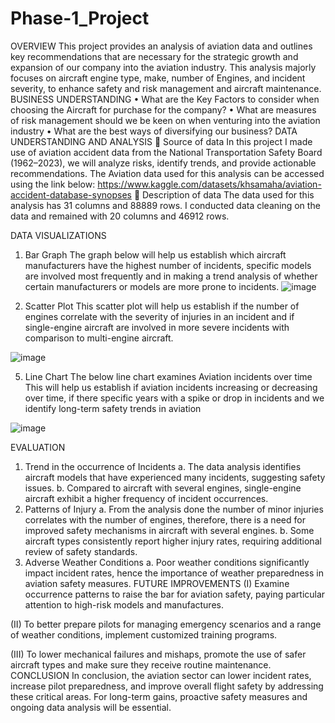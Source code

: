 # Phase-1_Project
OVERVIEW
This project provides an analysis of aviation data and outlines key recommendations that are necessary for the strategic growth and expansion of our company into the aviation industry. This analysis majorly focuses on aircraft engine type, make, number of Engines, and incident severity, to enhance safety and risk management and aircraft maintenance. 
BUSINESS UNDERSTANDING 
•	What are the Key Factors to consider when choosing the Aircraft for purchase for the company?
•	What are measures of risk management should we be keen on when venturing into the aviation industry
•	What are the best ways of diversifying our business?
DATA UNDERSTANDING AND ANALYSIS
	Source of data
In this project I made use of aviation accident data from the National Transportation Safety Board (1962–2023), we will analyze risks, identify trends, and provide actionable recommendations.
The Aviation data used for this analysis can be accessed using the link below: https://www.kaggle.com/datasets/khsamaha/aviation-accident-database-synopses
	Description of data
The data used for this analysis has 31 columns and 88889 rows. I conducted data cleaning on the data and remained with 20 columns and 46912 rows.

DATA VISUALIZATIONS 
1)	Bar Graph 
The graph below will help us establish which  aircraft manufacturers have the highest number of incidents, specific models are involved most frequently and in making a trend analysis of whether certain manufacturers or models are more prone to incidents.
![image](https://github.com/user-attachments/assets/8a47764e-0e2a-4c57-a507-c2f52fbada5f)


 
3)	Scatter Plot 
This scatter plot will help us establish if the number of engines  correlate with the severity of injuries in an incident and if single-engine aircraft are involved in more severe incidents with comparison to multi-engine aircraft.

 ![image](https://github.com/user-attachments/assets/28cc3f03-1494-4a27-813f-4cc9b2f32720)

5)	Line Chart
The below line chart examines Aviation incidents over time 
This will help us establish if aviation incidents increasing or decreasing over time, if there specific years with a spike or drop in incidents and we identify long-term safety trends in aviation

 ![image](https://github.com/user-attachments/assets/46df26ab-4b57-481c-9d18-344782936be6)


EVALUATION
1.	Trend in the occurrence of Incidents
a.	The data analysis identifies aircraft models that have experienced many incidents, suggesting safety issues. 
b.	Compared to aircraft with several engines, single-engine aircraft exhibit a higher frequency of incident occurrences.
2.	Patterns of Injury
a.	From the analysis done the number of minor injuries correlates with the number of engines, therefore, there is a need for improved safety mechanisms in aircraft with several engines.
b.	Some aircraft types consistently report higher injury rates, requiring additional review of safety standards.
3.	Adverse Weather Conditions
a.	Poor weather conditions significantly impact incident rates, hence the importance of weather preparedness in aviation safety measures.
FUTURE IMPROVEMENTS
(I)	Examine occurrence patterns to raise the bar for aviation safety, paying particular attention to high-risk models and manufactures.

(II)	To better prepare pilots for managing emergency scenarios and a range of weather conditions, implement customized training programs.

(III)	To lower mechanical failures and mishaps, promote the use of safer aircraft types and make sure they receive routine maintenance.
CONCLUSION
In conclusion, the aviation sector can lower incident rates, increase pilot preparedness, and improve overall flight safety by addressing these critical areas. For long-term gains, proactive safety measures and ongoing data analysis will be essential.
 
